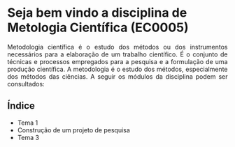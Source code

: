 <h1>Seja bem vindo a disciplina de Metologia Científica (EC0005)</h1>

<p align="justify">Metodologia científica é o estudo dos métodos ou dos instrumentos necessários para a elaboração de um trabalho científico. É o conjunto de técnicas e processos empregados para a pesquisa e a formulação de uma produção científica. A metodologia é o estudo dos métodos, especialmente dos métodos das ciências. A seguir os módulos da disciplina podem ser consultados:</p>
 
<h2>Índice</h2>
<ul>
  <li>Tema 1</li>
  <li>Construção de um projeto de pesquisa</li>
  <li>Tema 3</li>
</ul>

